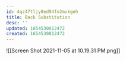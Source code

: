 ```yaml
---
id: 4qz47tljy8ed94fn2mukgeh
title: Back Substitution
desc: ''
updated: 1654530812472
created: 1654530812472
---
```

![[Screen Shot 2021-11-05 at 10.19.31 PM.png]]
